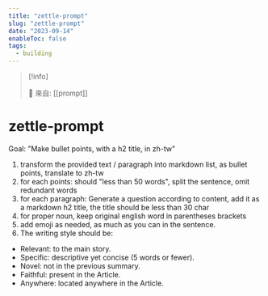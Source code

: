 ```yaml
---
title: "zettle-prompt"
slug: "zettle-prompt"
date: "2023-09-14"
enableToc: false
tags:
  - building
---
```


> [!info]
>
> 🌱 來自: [[prompt]]

# zettle-prompt

Goal: "Make bullet points, with a h2 title, in zh-tw"

1. transform the provided text / paragraph into markdown list, as bullet points, translate to zh-tw
2. for each points: should "less than 50 words", split the sentence, omit redundant words
3. for each paragraph: Generate a question according to content, add it as a markdown h2 title, the title should be less than 30 char
4. for proper noun,  keep original english word in parentheses brackets
5. add emoji as needed, as much as you can in the sentence.
6. The writing style should be:

- Relevant: to the main story.
- Specific: descriptive yet concise (5 words or fewer).
- Novel: not in the previous summary.
- Faithful: present in the Article.
- Anywhere: located anywhere in the Article.
